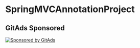# SpringMVCAnnotationProject

## GitAds Sponsored
[![Sponsored by GitAds](https://gitads.dev/v1/ad-serve?source=arnabnandy7/springmvcannotationproject@github)](https://gitads.dev/v1/ad-track?source=arnabnandy7/springmvcannotationproject@github)

